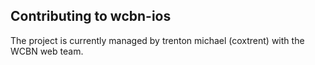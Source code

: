 ## Contributing to wcbn-ios

The project is currently managed by trenton michael (coxtrent) with the WCBN web team. 